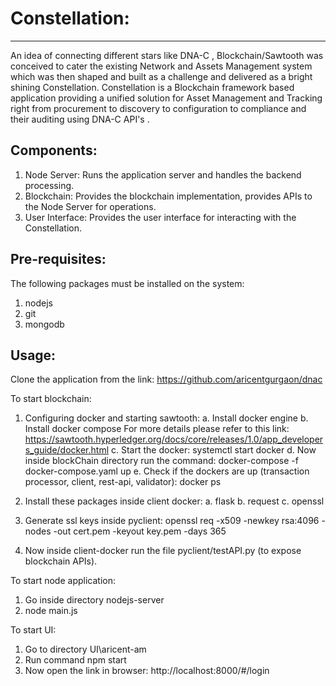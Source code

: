 # Constellation:
----------------
An idea of connecting different stars like DNA-C , Blockchain/Sawtooth was conceived to cater the existing Network and Assets Management system which was then shaped and built as a challenge and delivered as a bright shining Constellation.
Constellation is a Blockchain framework based application providing a unified solution for Asset Management and Tracking right from procurement to discovery to configuration to compliance and their auditing using DNA-C API's .


Components:
-----------
1. Node Server: Runs the application server and handles the backend processing.
2. Blockchain: Provides the blockchain implementation, provides APIs to the Node Server for operations.
3. User Interface: Provides the user interface for interacting with the Constellation.


Pre-requisites:
---------------
The following packages must be installed on the system:
1. nodejs
2. git
3. mongodb


Usage:
------
Clone the application from the link: https://github.com/aricentgurgaon/dnac



To start blockchain:
1. Configuring docker and starting sawtooth:
   a. Install docker engine
   b. Install docker compose
      For more details please refer to this link: https://sawtooth.hyperledger.org/docs/core/releases/1.0/app_developers_guide/docker.html
   c. Start the docker: systemctl start docker
   d. Now inside blockChain directory run the command: docker-compose -f docker-compose.yaml up
   e. Check if the dockers are up (transaction processor, client, rest-api, validator): docker ps
   
2. Install these packages inside client docker:
   a. flask
   b. request
   c. openssl
   
3. Generate ssl keys inside pyclient:
   openssl req -x509 -newkey rsa:4096 -nodes -out cert.pem -keyout key.pem -days 365

4. Now inside client-docker run the file pyclient/testAPI.py (to expose blockchain APIs).



To start node application: 
1. Go inside directory nodejs-server
2. node main.js



To start UI:
1. Go to directory UI\aricent-am
2. Run command npm start
3. Now open the link in browser: http://localhost:8000/#/login
